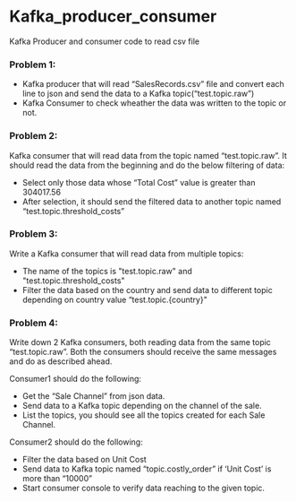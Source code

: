 # Kafka_producer_consumer
Kafka Producer and consumer code to read csv file

### Problem 1:

- Kafka producer that will read “SalesRecords.csv” file and convert each line to json and send the data to a Kafka topic(“test.topic.raw”)
- Kafka Consumer to check wheather the data was written to the topic or not.


### Problem 2:

Kafka consumer that will read data from the topic named “test.topic.raw”. It should read the data from the beginning and do the below filtering of data: 
 - Select only those data whose “Total Cost” value is greater than 304017.56 
 - After selection, it should send the filtered data to another topic named “test.topic.threshold_costs”


### Problem 3:
Write a Kafka consumer that will read data from multiple topics:
- The name of the topics is "test.topic.raw" and "test.topic.threshold_costs"
- Filter the data based on the country and send data to different topic depending on country value “test.topic.{country}"


### Problem 4:
Write down 2 Kafka consumers, both reading data from the same topic “test.topic.raw”. Both the consumers should receive the same messages and do as described ahead.

 Consumer1 should do the following:
- Get the “Sale Channel” from json data.
- Send data to a  Kafka topic depending on the channel of the sale. 
- List the topics, you should see all the topics created for each Sale Channel.

Consumer2 should do the following:
- Filter the data based on Unit Cost
 - Send data to Kafka topic named “topic.costly_order” if ‘Unit Cost’ is more than “10000” 
- Start consumer console to verify data reaching to the given topic.
        
  



 

